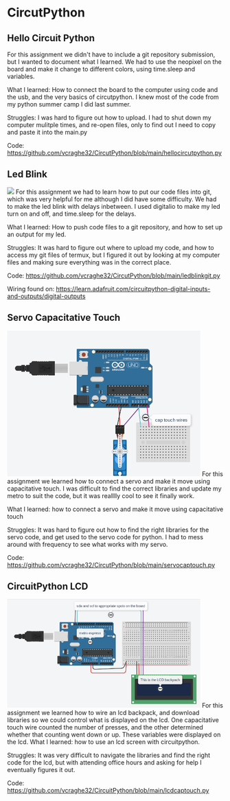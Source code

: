 # CircutPython

## Hello Circuit Python

For this assignment we didn't have to include a git repository submission, but I wanted to document what I learned. We had to use the neopixel on the board and make it change to different colors, using time.sleep and variables.

What I learned: How to connect the board to the computer using code and the usb, and the very basics of circutpython. I knew most of the code from my python summer camp I did last summer.

Struggles: I was hard to figure out how to upload. I had to shut down my computer mulitple times, and re-open files, only to find out I need to copy and paste it into the main.py

Code: https://github.com/vcraghe32/CircutPython/blob/main/hellocircutpython.py

## Led Blink
<img src="https://github.com/vcraghe32/CircutPython/blob/main/circutdiagramledblink.png" width="450">
For this assignment we had to learn how to put our code files into git, which was very helpful for me although I did have some difficulty. We had to make the led blink with delays inbetween. I used digitalio to make my led turn on and off, and time.sleep for the delays.

What I learned: How to push code files to a git repository, and how to set up an output for my led.

Struggles: It was hard to figure out where to upload my code, and how to access my git files of termux, but I figured it out by looking at my computer files and making sure everything was in the correct place.

Code: https://github.com/vcraghe32/CircutPython/blob/main/ledblinkgit.py

Wiring found on: https://learn.adafruit.com/circuitpython-digital-inputs-and-outputs/digital-outputs

## Servo Capacitative Touch
<img src="https://github.com/vcraghe32/CircuitPython/blob/main/folder_name/Servocaptouchwiring.png" width="450">
For this assignment we learned how to connect a servo and make it move using capacitative touch. I was difficult to find the correct libraries and update my metro to suit the code, but it was realllly cool to see it finally work.

What I learned: how to connect a servo and make it move using capacitative touch

Struggles: It was hard to figure out how to find the right libraries for the servo code, and get used to the servo code for python. I had to mess around with frequency to see what works with my servo.

Code: https://github.com/vcraghe32/CircutPython/blob/main/servocaptouch.py

## CircuitPython LCD
<img src="https://github.com/vcraghe32/CircuitPython/blob/main/folder_name/lcdwiring.png" width="450">
For this assignment we learned how to wire an lcd backpack, and download libraries so we could control what is displayed on the lcd. One capacitative touch wire counted the number of presses, and the other determined whether that counting went down or up. These variables were displayed on the lcd.
What I learned: how to use an lcd screen with circuitpython.

Struggles: It was very difficult to navigate the libraries and find the right code for the lcd, but with attending office hours and asking for help I eventually figures it out.

Code: https://github.com/vcraghe32/CircuitPython/blob/main/lcdcaptouch.py

